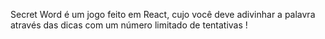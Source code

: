 Secret Word é um jogo feito em React, cujo você deve adivinhar a palavra através das dicas com um número limitado de tentativas !

